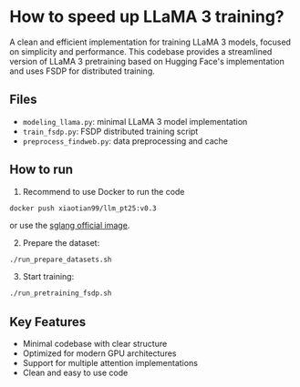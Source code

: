 # How to speed up LLaMA 3 training?

A clean and efficient implementation for training LLaMA 3 models, focused on simplicity and performance. This codebase provides a streamlined version of LLaMA 3 pretraining based on Hugging Face's implementation and uses FSDP for distributed training.



## Files

- `modeling_llama.py`: minimal LLaMA 3 model implementation
- `train_fsdp.py`: FSDP distributed training script
- `preprocess_findweb.py`: data preprocessing and cache





## How to run

1. Recommend to use Docker to run the code
```
docker push xiaotian99/llm_pt25:v0.3
```
or use the [sglang official image](https://hub.docker.com/r/lmsysorg/sglang/tags).



2. Prepare the dataset:
```bash
./run_prepare_datasets.sh
```

3. Start training:
```bash
./run_pretraining_fsdp.sh
```



## Key Features
- Minimal codebase with clear structure
- Optimized for modern GPU architectures
- Support for multiple attention implementations
- Clean and easy to use code
